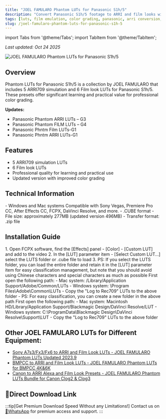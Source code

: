 ```yaml
---
title: "JOEL FAMULARO Phantom LUTs for Panasonic S1h/5"
description: "Convert Panasonic S1h/5 footage to ARRI and film looks with these professional LUTs presets by JOEL FAMULARO."
tags: [luts, film emulation, color grading, panasonic, arri conversion, joel famularo]
slug: /joel-famularo-phantom-luts-for-panasonic-s1h-5
---
```


import Tabs from '@theme/Tabs';
import TabItem from '@theme/TabItem';

_Last updated: Oct 24 2025_

![JOEL FAMULARO Phantom LUTs for Panasonic S1h/5](https://www.vfx123.com/wp-content/uploads/2025/10/1760609488-48293b12c86d24d.webp)

## Overview

Phantom LUTs for Panasonic S1h/5 is a collection by JOEL FAMULARO that includes 5 ARRI709 simulation and 6 Film look LUTs for Panasonic S1h/5. These presets offer significant learning and practical value for professional color grading.

**Updates:**
- Panasonic Phantom ARRI LUTs – G3
- Panasonic Phantom FILM LUTs – G4
- Panasonic Phntm Film LUTs-G1
- Panasonic Phntm ARRI LUTs-G1

## Features

- 5 ARRI709 simulation LUTs
- 6 Film look LUTs
- Professional quality for learning and practical use
- Updated version with improved color grading

## Technical Information

<Tabs>
<TabItem value="system" label="System Requirements">
- Windows and Mac systems
</TabItem>
<TabItem value="software" label="Software Support">
Compatible with Sony Vegas, Premiere Pro CC, After Effects CC, FCPX, DaVinci Resolve, and more.
</TabItem>
<TabItem value="format" label="File Format">
- .CUBE format
- File size: approximately 277MB (updated version 496MB)
- Transfer format: .zip file
</TabItem>
</Tabs>

## Installation Guide

<Tabs>
<TabItem value="fcpx" label="Final Cut Pro X">
1. Open FCPX software, find the [Effects] panel - [Color] - [Custom LUT] and add to the video
2. In the [LUT] parameter item - [Select Custom LUT...] select the LUTS folder or .cube file to load
3. PS: If you select the LUTS folder, you can load the entire folder and retain it in the [LUT] parameter item for easy classification management, but note that you should avoid using Chinese characters and special characters as much as possible
</TabItem>
<TabItem value="premiere" label="Premiere Pro">
First open the following path:
- Mac system: /Library/Application Support/Adobe/Common/LUTs
- Windows system: \Program Files\Adobe\Common\LUTs
- Copy the "Log to Rec709" LUTs to the above folder
- PS: For easy classification, you can create a new folder in the above path
</TabItem>
<TabItem value="resolve" label="DaVinci Resolve">
First open the following path:
- Mac system: Macintosh HD/Library/Application Support/Blackmagic Design/DaVinci Resolve/LUT
- Windows system: C:\ProgramData\Blackmagic Design\DaVinci Resolve\Support\LUT
- Copy the "Log to Rec709" LUTs to the above folder
</TabItem>
</Tabs>

## Other JOEL FAMULARO LUTs for Different Equipment:

- [Sony A7s3/Fx3/Fx6 to ARRI and Film Look LUTs - JOEL FAMULARO Phantom LUTs Updated 2023.9](https://www.vfx123.com/joel-famularo-phantom-luts-updated-2022.html)
- [BMPCC to ARRI and Film Look LUTs - JOEL FAMULARO Phantom LUTs for BMPCC 4K&6K](https://www.vfx123.com/phantom-luts-for-bmpcc.html)
- [Canon to ARRI Alexa and Film Look Presets - JOEL FAMULARO Phantom LUTs Bundle for Canon Clog2 & Clog3](https://www.vfx123.com/joel-famularo-phantom-luts-bundle.html)

## 🚀Direct Download Link

:::tip[Get Premium Download Speed Without any Limitations!]
Contact us on [💬WhatsApp](https://wa.me/+8613237610083) for premium access and support.
:::
